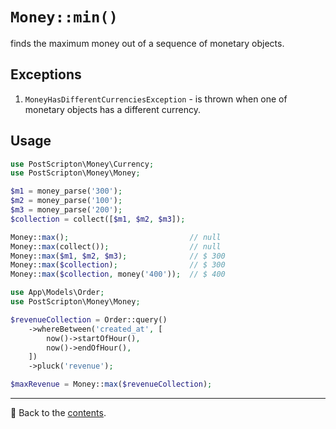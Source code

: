 # `Money::min()`

finds the maximum money out of a sequence of monetary objects.

## Exceptions

1. `MoneyHasDifferentCurrenciesException` - is thrown when one of monetary objects has a different currency.

## Usage

```php
use PostScripton\Money\Currency;
use PostScripton\Money\Money;

$m1 = money_parse('300');
$m2 = money_parse('100');
$m3 = money_parse('200');
$collection = collect([$m1, $m2, $m3]);

Money::max();                           // null
Money::max(collect());                  // null
Money::max($m1, $m2, $m3);              // $ 300
Money::max($collection);                // $ 300
Money::max($collection, money('400'));  // $ 400
```

```php
use App\Models\Order;
use PostScripton\Money\Money;

$revenueCollection = Order::query()
    ->whereBetween('created_at', [
        now()->startOfHour(),
        now()->endOfHour(),
    ])
    ->pluck('revenue');

$maxRevenue = Money::max($revenueCollection);
```

---

📌 Back to the [contents](/docs/04_money/README.md).

